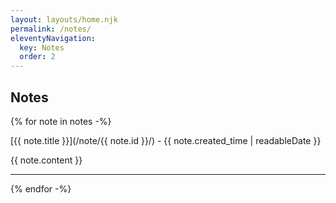 ```yaml
---
layout: layouts/home.njk
permalink: /notes/
eleventyNavigation:
  key: Notes
  order: 2
---
```


<section class="content-780">
<h1>Notes</h1>

{% for note in notes -%}

[{{ note.title }}](/note/{{ note.id }}/) - {{ note.created_time | readableDate }}

{{ note.content }}

<hr/>

{% endfor -%}
</section>